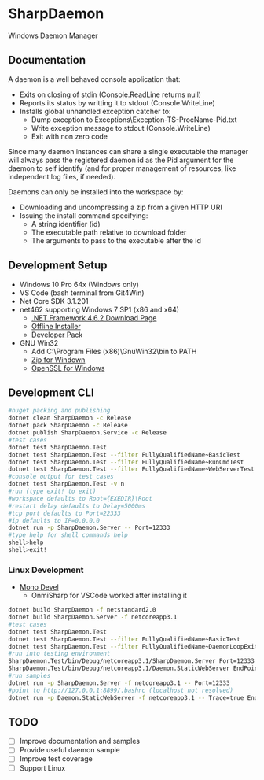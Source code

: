 # SharpDaemon

Windows Daemon Manager

## Documentation

A daemon is a well behaved console application that:

- Exits on closing of stdin (Console.ReadLine returns null)
- Reports its status by writting it to stdout (Console.WriteLine)
- Installs global unhandled exception catcher to:
  - Dump exception to Exceptions\Exception-TS-ProcName-Pid.txt
  - Write exception message to stdout (Console.WriteLine)
  - Exit with non zero code 

Since many daemon instances can share a single executable the manager will always pass the registered daemon id as the Pid argument for the daemon to self identify (and for proper management of resources, like independent log files, if needed).

Daemons can only be installed into the workspace by:

 - Downloading and uncompressing a zip from a given HTTP URI
 - Issuing the install command specifying:
   - A string identifier (id)
   - The executable path relative to download folder
   - The arguments to pass to the executable after the id

## Development Setup

- Windows 10 Pro 64x (Windows only)
- VS Code (bash terminal from Git4Win)
- Net Core SDK 3.1.201
- net462 supporting Windows 7 SP1 (x86 and x64)
  - [.NET Framework 4.6.2 Download Page](https://dotnet.microsoft.com/download/dotnet-framework/net462)
  - [Offline Installer](https://www.microsoft.com/en-us/download/details.aspx?id=53344)
  - [Developer Pack](https://www.microsoft.com/en-us/download/details.aspx?id=53321)
- GNU Win32
  - Add C:\Program Files (x86)\GnuWin32\bin to PATH
  - [Zip for Windown](http://gnuwin32.sourceforge.net/packages/zip.htm)
  - [OpenSSL for Windows](http://gnuwin32.sourceforge.net/packages/openssl.htm)

## Development CLI

```bash
#nuget packing and publishing
dotnet clean SharpDaemon -c Release
dotnet pack SharpDaemon -c Release
dotnet publish SharpDaemon.Service -c Release
#test cases
dotnet test SharpDaemon.Test
dotnet test SharpDaemon.Test --filter FullyQualifiedName~BasicTest
dotnet test SharpDaemon.Test --filter FullyQualifiedName~RunCmdTest
dotnet test SharpDaemon.Test --filter FullyQualifiedName~WebServerTest
#console output for test cases
dotnet test SharpDaemon.Test -v n
#run (type exit! to exit)
#workspace defaults to Root={EXEDIR}\Root
#restart delay defaults to Delay=5000ms
#tcp port defaults to Port=22333
#ip defaults to IP=0.0.0.0
dotnet run -p SharpDaemon.Server -- Port=12333
#type help for shell commands help
shell>help
shell>exit!
```

### Linux Development

- [Mono Devel](https://www.mono-project.com/download/stable/#download-lin)
  - OnmiSharp for VSCode worked after installing it

```bash
dotnet build SharpDaemon -f netstandard2.0
dotnet build SharpDaemon.Server -f netcoreapp3.1
#test cases
dotnet test SharpDaemon.Test
dotnet test SharpDaemon.Test --filter FullyQualifiedName~BasicTest
dotnet test SharpDaemon.Test --filter FullyQualifiedName~DaemonLoopExitTest
#run into testing environment
SharpDaemon.Test/bin/Debug/netcoreapp3.1/SharpDaemon.Server Port=12333 Root=$PWD/SharpDaemon.Test/bin/Debug/netcoreapp3.1/Root
SharpDaemon.Test/bin/Debug/netcoreapp3.1/Daemon.StaticWebServer EndPoint=127.0.0.1:12334 Root=$PWD/SharpDaemon.Test/bin/Debug/netcoreapp3.1/Root/Web
#run samples
dotnet run -p SharpDaemon.Server -f netcoreapp3.1 -- Port=12333
#point to http://127.0.0.1:8899/.bashrc (localhost not resolved)
dotnet run -p Daemon.StaticWebServer -f netcoreapp3.1 -- Trace=true EndPoint=127.0.0.1:8899 Root=~
```

## TODO

- [ ] Improve documentation and samples
- [ ] Provide useful daemon sample
- [ ] Improve test coverage
- [ ] Support Linux
